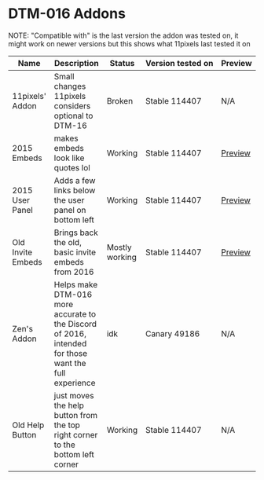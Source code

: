 
# DTM-016 Addons
NOTE: "Compatible with" is the last version the addon was tested on, it might work on newer versions but this shows what 11pixels last tested it on

Name | Description | Status | Version&nbsp;tested&nbsp;on | Preview
---- | ----------- | ------ | --------------- | -------
11pixels' Addon | Small changes 11pixels considers optional to DTM-16 | Broken | Stable 114407 | N/A
2015 Embeds | makes embeds look like quotes lol | Working | Stable 114407 | [Preview](https://cdn.discordapp.com/attachments/642779987044204544/643085638140166174/unknown.png)
2015 User Panel | Adds a few links below the user panel on bottom left | Working | Stable 114407 |[Preview](https://cdn.discordapp.com/attachments/642779987044204544/643083001206407189/unknown.png)
Old Invite Embeds | Brings back the old, basic invite embeds from 2016 | Mostly working | Stable 114407 | [Preview](https://user-images.githubusercontent.com/51988432/68716346-ab9e1800-05ac-11ea-8da5-dea4ccea428b.png)
Zen's Addon | Helps make DTM-016 more accurate to the Discord of 2016, intended for those want the full experience | idk | Canary 49186 | N/A
Old Help Button | just moves the help button from the top right corner to the bottom left corner | Working | Stable 114407 | N/A
